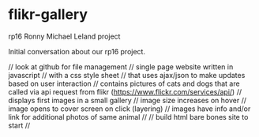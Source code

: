 # flikr-gallery
rp16 Ronny Michael Leland project

Initial conversation about our rp16 project.

// look at github for file management
// single page website written in javascript
// with a css style sheet
// that uses ajax/json to make updates based on user interaction
// contains pictures of cats and dogs that are called via api request from flikr (https://www.flickr.com/services/api/)
// displays first images in a small gallery
// image size increases on hover
// image opens to cover screen on click (layering)
// images have info and/or link for additional photos of same animal
// 
// build html bare bones site to start
// 
